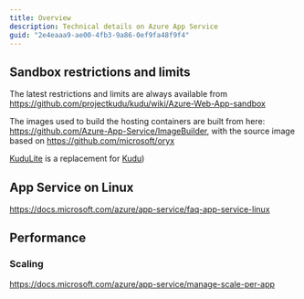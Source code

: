 ```yaml
---
title: Overview
description: Technical details on Azure App Service
guid: "2e4eaaa9-ae00-4fb3-9a86-0ef9fa48f9f4"
---
```


## Sandbox restrictions and limits

The latest restrictions and limits are always available from https://github.com/projectkudu/kudu/wiki/Azure-Web-App-sandbox

The images used to build the hosting containers are built from here: https://github.com/Azure-App-Service/ImageBuilder, with the source image based on https://github.com/microsoft/oryx

[KuduLite](https://github.com/Azure-App-Service/KuduLite) is a replacement for [Kudu](https://github.com/projectkudu/kudu))

## App Service on Linux

https://docs.microsoft.com/azure/app-service/faq-app-service-linux

## Performance

### Scaling

https://docs.microsoft.com/azure/app-service/manage-scale-per-app
